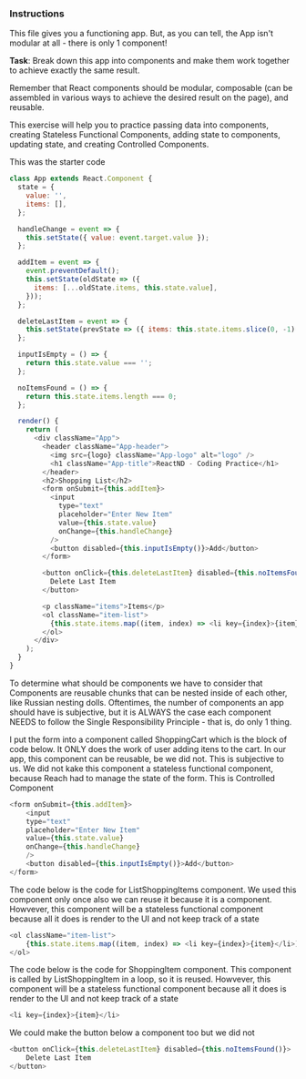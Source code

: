### Instructions

This file gives you a functioning app. But, as you can tell, the App
isn't modular at all - there is only 1 component!

**Task**: Break down this app into components and make them work together to achieve
exactly the same result.

Remember that React components should be modular, composable (can be assembled in various
ways to achieve the desired result on the page), and reusable.

This exercise will help you to practice passing data into components, creating
Stateless Functional Components, adding state to components, updating state, and
creating Controlled Components.



This was the starter code
```js
class App extends React.Component {
  state = {
    value: '',
    items: [],
  };

  handleChange = event => {
    this.setState({ value: event.target.value });
  };

  addItem = event => {
    event.preventDefault();
    this.setState(oldState => ({
      items: [...oldState.items, this.state.value],
    }));
  };

  deleteLastItem = event => {
    this.setState(prevState => ({ items: this.state.items.slice(0, -1) }));
  };

  inputIsEmpty = () => {
    return this.state.value === '';
  };

  noItemsFound = () => {
    return this.state.items.length === 0;
  };

  render() {
    return (
      <div className="App">
        <header className="App-header">
          <img src={logo} className="App-logo" alt="logo" />
          <h1 className="App-title">ReactND - Coding Practice</h1>
        </header>
        <h2>Shopping List</h2>
        <form onSubmit={this.addItem}>
          <input
            type="text"
            placeholder="Enter New Item"
            value={this.state.value}
            onChange={this.handleChange}
          />
          <button disabled={this.inputIsEmpty()}>Add</button>
        </form>

        <button onClick={this.deleteLastItem} disabled={this.noItemsFound()}>
          Delete Last Item
        </button>

        <p className="items">Items</p>
        <ol className="item-list">
          {this.state.items.map((item, index) => <li key={index}>{item}</li>)}
        </ol>
      </div>
    );
  }
}
```

To determine what should be components we have to consider that
Components are reusable chunks that can be nested inside of each other, like
Russian nesting dolls. Oftentimes, the number of components an app should have is subjective, but it is ALWAYS the case each component NEEDS to follow the Single Responsibility Principle - that is, do only 1 thing.

I put the form into a component called ShoppingCart which is the block of code below. It ONLY does the work of user adding itens to the cart. In our app, this component can be reusable, be we did not. This is subjective to us. We did not kake this component a stateless functional component, because Reach had to manage the state of the form. This is Controlled Component
```js
<form onSubmit={this.addItem}>
    <input
    type="text"
    placeholder="Enter New Item"
    value={this.state.value}
    onChange={this.handleChange}
    />
    <button disabled={this.inputIsEmpty()}>Add</button>
</form>
```

The code below is the code for ListShoppingItems component. We used this component only once also we can reuse it because it is a component. Howvever, this component will be a stateless functional component because all it does is render to the UI and not keep track of a state
```js
<ol className="item-list">
    {this.state.items.map((item, index) => <li key={index}>{item}</li>)}
</ol>
```

The code below is the code for ShoppingItem component. This component is called by ListShoppingItem in a loop, so it is reused. Howvever, this component will be a stateless functional component because all it does is render to the UI and not keep track of a state
```js
<li key={index}>{item}</li>
```


We could make the button below a component too but we did not
```js
<button onClick={this.deleteLastItem} disabled={this.noItemsFound()}>
    Delete Last Item
</button>
```